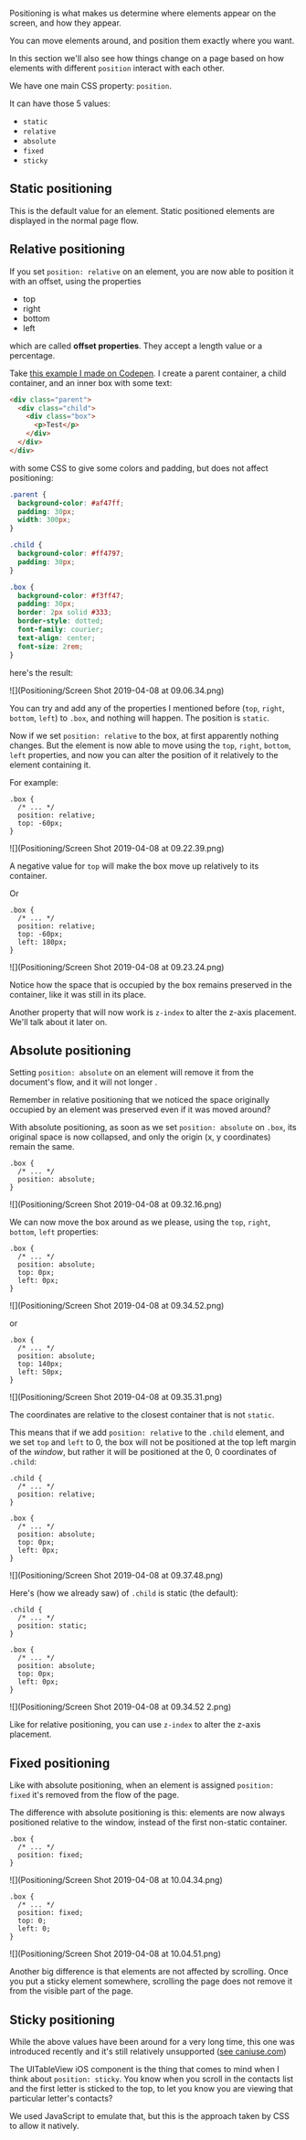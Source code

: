 Positioning is what makes us determine where elements appear on the screen, and how they appear.

You can move elements around, and position them exactly where you want.

In this section we'll also see how things change on a page based on how elements with different `position` interact with each other.

We have one main CSS property: `position`.

It can have those 5 values:

- `static`
- `relative`
- `absolute`
- `fixed`
- `sticky`

## Static positioning

This is the default value for an element. Static positioned elements are displayed in the normal page flow.

## Relative positioning

If you set `position: relative` on an element, you are now able to position it with an offset, using the properties

- top
- right
- bottom
- left

which are called **offset properties**. They accept a length value or a percentage.

Take [this example I made on Codepen](https://codepen.io/flaviocopes/pen/WWGgrR). I create a parent container, a child container, and an inner box with some text:

```html
<div class="parent">
  <div class="child">
    <div class="box">
      <p>Test</p>
    </div>
  </div>
</div>
```

with some CSS to give some colors and padding, but does not affect positioning:

```css
.parent {
  background-color: #af47ff;
  padding: 30px;
  width: 300px;
}

.child {
  background-color: #ff4797;
  padding: 30px;
}

.box {
  background-color: #f3ff47;
  padding: 30px;
  border: 2px solid #333;
  border-style: dotted;
  font-family: courier;
  text-align: center;
  font-size: 2rem;
}
```

here's the result:

![](Positioning/Screen Shot 2019-04-08 at 09.06.34.png)

You can try and add any of the properties I mentioned before (`top`, `right`, `bottom`, `left`) to `.box`, and nothing will happen. The position is `static`.

Now if we set `position: relative` to the box, at first  apparently nothing changes. But the element is now able to move using the `top`, `right`, `bottom`, `left` properties, and now you can alter the position of it relatively to the element containing it.

For example:

```
.box {
  /* ... */
  position: relative;
  top: -60px;
}
```

![](Positioning/Screen Shot 2019-04-08 at 09.22.39.png)

A negative value for `top` will make the box move up relatively to its container.

Or

```
.box {
  /* ... */
  position: relative;
  top: -60px;
  left: 180px;
}
```

![](Positioning/Screen Shot 2019-04-08 at 09.23.24.png)

Notice how the space that is occupied by the box remains preserved in the container, like it was still in its place.

Another property that will now work is `z-index` to alter the z-axis placement. We'll talk about it later on.

## Absolute positioning

Setting `position: absolute` on an element will remove it from the document's flow, and it will not longer .

Remember in relative positioning that we noticed the space originally occupied by an element was preserved even if it was moved around?

With absolute positioning, as soon as we set `position: absolute` on `.box`, its original space is now collapsed, and only the origin (x, y coordinates) remain the same.

```
.box {
  /* ... */
  position: absolute;
}
```

![](Positioning/Screen Shot 2019-04-08 at 09.32.16.png)

We can now move the box around as we please, using the `top`, `right`, `bottom`, `left` properties:

```
.box {
  /* ... */
  position: absolute;
  top: 0px;
  left: 0px;
}
```

![](Positioning/Screen Shot 2019-04-08 at 09.34.52.png)

or

```
.box {
  /* ... */
  position: absolute;
  top: 140px;
  left: 50px;
}
```

![](Positioning/Screen Shot 2019-04-08 at 09.35.31.png)

The coordinates are relative to the closest container that is not `static`.

This means that if we add `position: relative` to the `.child` element, and we set `top` and `left` to 0, the box will not be positioned at the top left margin of the *window*, but rather it will be positioned at the 0, 0 coordinates of `.child`:

```
.child {
  /* ... */
  position: relative;
}

.box {
  /* ... */
  position: absolute;
  top: 0px;
  left: 0px;
}
```

![](Positioning/Screen Shot 2019-04-08 at 09.37.48.png)

Here's (how we already saw) of `.child` is static (the default):

```
.child {
  /* ... */
  position: static;
}

.box {
  /* ... */
  position: absolute;
  top: 0px;
  left: 0px;
}
```

![](Positioning/Screen Shot 2019-04-08 at 09.34.52 2.png)

Like for relative positioning, you can use `z-index` to alter the z-axis placement.

## Fixed positioning

Like with absolute positioning, when an element is assigned `position: fixed` it's removed from the flow of the page.

The difference with absolute positioning is this: elements are now always positioned relative to the window, instead of the first non-static container.

```
.box {
  /* ... */
  position: fixed;
}
```

![](Positioning/Screen Shot 2019-04-08 at 10.04.34.png)


```
.box {
  /* ... */
  position: fixed;
  top: 0;
  left: 0;
}
```

![](Positioning/Screen Shot 2019-04-08 at 10.04.51.png)

Another big difference is that elements are not affected by scrolling. Once you put a sticky element somewhere, scrolling the page does not remove it from the visible part of the page.

## Sticky positioning

While the above values have been around for a very long time, this one was introduced recently and it's still relatively unsupported ([see caniuse.com](https://caniuse.com/#feat=css-sticky))

The UITableView iOS component is the thing that comes to mind when I think about `position: sticky`. You know when you scroll in the contacts list and the first letter is sticked to the top, to let you know you are viewing that particular letter's contacts?

We used JavaScript to emulate that, but this is the approach taken by CSS to allow it natively.


